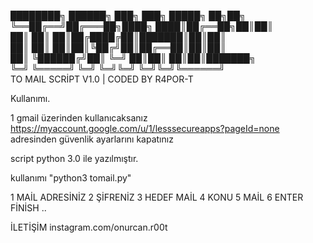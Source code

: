 ████████╗ ██████╗ ███╗   ███╗ █████╗ ██╗██╗     
╚══██╔══╝██╔═══██╗████╗ ████║██╔══██╗██║██║       
   ██║   ██║   ██║██╔████╔██║███████║██║██║       
   ██║   ██║   ██║██║╚██╔╝██║██╔══██║██║██║       
   ██║   ╚██████╔╝██║ ╚═╝ ██║██║  ██║██║███████╗  
   ╚═╝    ╚═════╝ ╚═╝     ╚═╝╚═╝  ╚═╝╚═╝╚══════╝  
  TO MAIL SCRİPT V1.0 | CODED BY R4POR-T  

Kullanımı.

1 gmail üzerinden kullanıcaksanız https://myaccount.google.com/u/1/lesssecureapps?pageId=none
adresinden güvenlik ayarlarını kapatınız

 script python 3.0 ile yazılmıştır.
 
kullanımı "python3 tomail.py"

1 MAİL ADRESİNİZ
2 ŞİFRENİZ
3 HEDEF MAİL
4 KONU
5 MAİL
6 ENTER FİNİSH ..

İLETİŞİM
instagram.com/onurcan.r00t